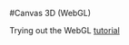 #Canvas 3D (WebGL)

Trying out the WebGL [tutorial](https://developer.mozilla.org/en-US/docs/Web/API/WebGL_API/Tutorial)